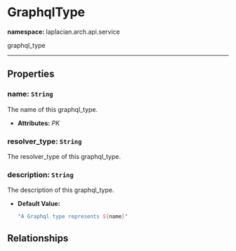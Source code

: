 # **GraphqlType**
**namespace:** laplacian.arch.api.service

graphql_type



---

## Properties

### name: `String`
The name of this graphql_type.
- **Attributes:** *PK*

### resolver_type: `String`
The resolver_type of this graphql_type.

### description: `String`
The description of this graphql_type.
- **Default Value:**
  ```kotlin
  "A Graphql type represents ${name}"
  ```

## Relationships